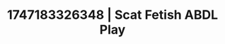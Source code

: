 ---
categories:
- Softcore narrative
- Anal
- Digital erotica realm
- Intimate moaning
- Delirious pleasure
image: /assets/images/1747183326348.webp
layout: post
seo:
  description: Featured content with artistic ABDL Play, Scat Fetish. HD images available.
  keywords: ABDL Play, Scat Fetish
  og_image: /assets/images/1747183326348.webp
  schema_type: VisualArtwork
tags:
- ABDL Play
- '#1747183326348'
- Scat Fetish
title: 1747183326348 | Scat Fetish ABDL Play
---
